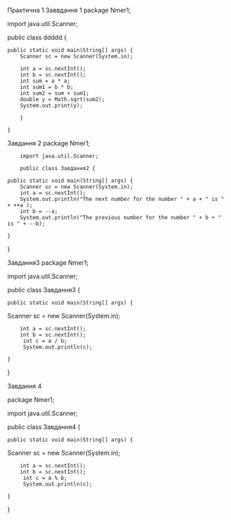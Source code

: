 Практична 1
Заввдання 1
package Nmer1;

import java.util.Scanner;

public class ddddd {

	public static void main(String[] args) {
		Scanner sc = new Scanner(System.in);
		
		int a = sc.nextInt();
		int b = sc.nextInt();
		int sum = a * a;
		int sum1 = b * b; 
		int sum2 = sum + sum1;
		double y = Math.sqrt(sum2);
		System.out.print(y);
		
		}

	}

Завдання 2
        package Nmer1;

        import java.util.Scanner;

        public class Завдання2 {

	public static void main(String[] args) {
		Scanner sc = new Scanner(System.in);
		int a = sc.nextInt();
		System.out.println("The next number for the number " + a + " is " + ++a );
		int b = --a;
		System.out.println("The previous number for the number " + b + " is " + --b);

	}

}

Завдання3
package Nmer1;

import java.util.Scanner;

public class Завдання3 {

	public static void main(String[] args) {
Scanner sc = new Scanner(System.in);
		
		int a = sc.nextInt();
		int b = sc.nextInt();
		 int c = a / b;
		 System.out.println(c);

	}

}


	
Завдання 4

package Nmer1;

import java.util.Scanner;

public class Завдання4 {

	public static void main(String[] args) {
Scanner sc = new Scanner(System.in);
		
		int a = sc.nextInt();
		int b = sc.nextInt();
		 int c = a % b;
		 System.out.println(c);

	}

}

